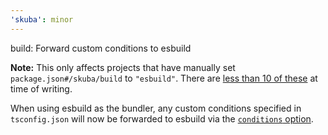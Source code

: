 ```yaml
---
'skuba': minor
---
```


build: Forward custom conditions to esbuild

**Note:** This only affects projects that have manually set `package.json#/skuba/build` to `"esbuild"`. There are [less than 10 of these](https://github.com/search?q=skuba+%2F%22build%22%3A+%22esbuild%22%2F+language%3AJSON+NOT+is%3Aarchived+NOT+is%3Afork&type=code) at time of writing.

When using esbuild as the bundler, any custom conditions specified in `tsconfig.json` will now be forwarded to esbuild via the [`conditions` option](https://esbuild.github.io/api/#conditions).
